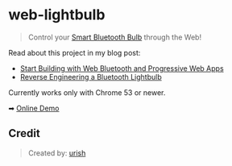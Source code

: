 # web-lightbulb

> Control your [Smart Bluetooth Bulb](http://www.gearbest.com/smart-light-bulb/pp_230349.html) through the Web! 

Read about this project in my blog post: 

* [Start Building with Web Bluetooth and Progressive Web Apps](https://medium.com/@urish/start-building-with-web-bluetooth-and-progressive-web-apps-6534835959a6#.qf1r3ato3) 
* [Reverse Engineering a Bluetooth Lightbulb](https://medium.com/@urish/reverse-engineering-a-bluetooth-lightbulb-56580fcb7546#.puoo705sd)

Currently works only with Chrome 53 or newer.

➡ [Online Demo](https://urish.github.io/web-lightbulb)

## Credit
> Created by: [urish](https://github.com/urish)